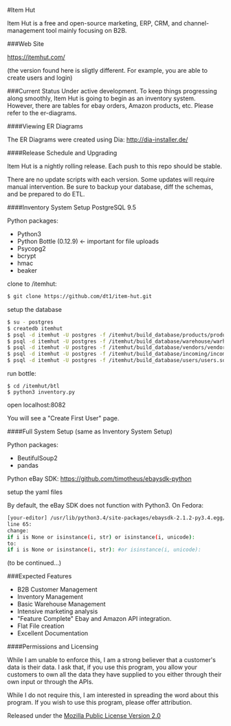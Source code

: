 #Item Hut

Item Hut is a free and open-source marketing, ERP, CRM, and channel-management tool mainly focusing on B2B.

###Web Site

https://itemhut.com/

(the version found here is sligtly different. For example, you are able to create users and login)

###Current Status
Under active development. To keep things progressing along smoothly, Item Hut is going to begin as an inventory system. However, there are tables for ebay orders, Amazon products, etc. Please refer to the er-diagrams.

####Viewing ER Diagrams

The ER Diagrams were created using Dia:
http://dia-installer.de/

####Release Schedule and Upgrading

Item Hut is a nightly rolling release. Each push to this repo should be stable.

There are no update scripts with each version. Some updates will require manual intervention. Be sure to backup your database, diff the schemas, and be prepared to do ETL.

####Inventory System Setup
PostgreSQL 9.5

Python packages:
* Python3
* Python Bottle (0.12.9) <- important for file uploads
* Psycopg2
* bcrypt
* hmac
* beaker

clone to /itemhut:
```bash
$ git clone https://github.com/dt1/item-hut.git
```

setup the database
```bash
$ su - postgres
$ createdb itemhut
$ psql -d itemhut -U postgres -f /itemhut/build_database/products/products.sql 
$ psql -d itemhut -U postgres -f /itemhut/build_database/warehouse/warhouse.sql 
$ psql -d itemhut -U postgres -f /itemhut/build_database/vendors/vendors.sql
$ psql -d itemhut -U postgres -f /itemhut/build_database/incoming/incoming.sql
$ psql -d itemhut -U postgres -f /itemhut/build_database/users/users.sql
```

run bottle:
```
$ cd /itemhut/btl
$ python3 inventory.py
```

open localhost:8082

You will see a "Create First User" page.

####Full System Setup
(same as Inventory System Setup)

Python packages:
* BeutifulSoup2
* pandas

Python eBay SDK:
https://github.com/timotheus/ebaysdk-python

setup the yaml files

By default, the eBay SDK does not function with Python3. On Fedora:

```bash
[your-editor] /usr/lib/python3.4/site-packages/ebaysdk-2.1.2-py3.4.egg/ebaysdk/response.py
line 65:
change:
if i is None or isinstance(i, str) or isinstance(i, unicode):
to:
if i is None or isinstance(i, str): #or isinstance(i, unicode):
```

(to be continued...)

###Expected Features
* B2B Customer Management
* Inventory Management
* Basic Warehouse Management
* Intensive marketing analysis
* "Feature Complete" Ebay and Amazon API integration.
* Flat File creation
* Excellent Documentation

####Permissions and Licensing

While I am unable to enforce this, I am a strong believer that a customer's data is their data. I ask that, if you use this program, you allow your customers to own all the data they have supplied to you either through their own input or through the APIs.

While I do not require this, I am interested in spreading the word about this program. If you wish to use this program, please offer attribution.

Released under the [Mozilla Public License
Version 2.0](http://www.mozilla.org/MPL/2.0/)
